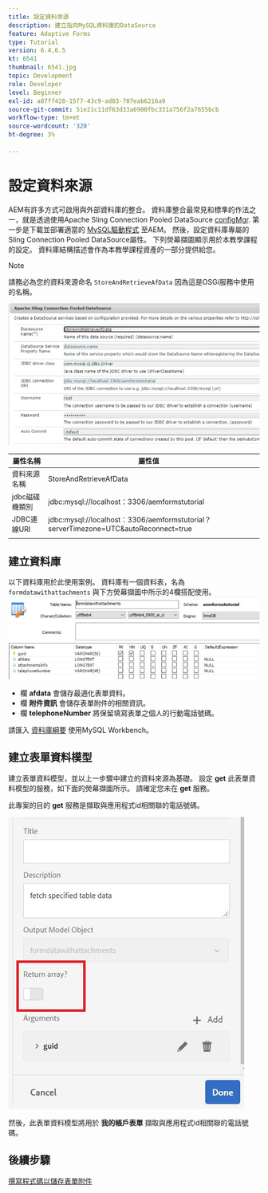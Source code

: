 ```yaml
---
title: 設定資料來源
description: 建立指向MySQL資料庫的DataSource
feature: Adaptive Forms
type: Tutorial
version: 6.4,6.5
kt: 6541
thumbnail: 6541.jpg
topic: Development
role: Developer
level: Beginner
exl-id: a87ff428-15f7-43c9-ad03-707eab6216a9
source-git-commit: 51e21c11df63d33a6900fbc331a756f2a7655bcb
workflow-type: tm+mt
source-wordcount: '320'
ht-degree: 3%

---
```


# 設定資料來源

AEM有許多方式可啟用與外部資料庫的整合。 資料庫整合最常見和標準的作法之一，就是透過使用Apache Sling Connection Pooled DataSource [configMgr](http://localhost:4502/system/console/configMgr).
第一步是下載並部署適當的 [MySQL驅動程式](https://mvnrepository.com/artifact/mysql/mysql-connector-java) 至AEM。
然後，設定資料庫專屬的Sling Connection Pooled DataSource屬性。 下列熒幕擷圖顯示用於本教學課程的設定。 資料庫結構描述會作為本教學課程資產的一部分提供給您。

>[!NOTE]
>請務必為您的資料來源命名 `StoreAndRetrieveAfData` 因為這是OSGi服務中使用的名稱。


![data-source](assets/data-source.JPG)

| 屬性名稱 | 屬性值 |   |
|---------------------|------------------------------------------------------------------------------------|---|
| 資料來源名稱 | StoreAndRetrieveAfData |   |
| jdbc磁碟機類別 | jdbc:mysql://localhost：3306/aemformstutorial |   |
| JDBC連線URI | jdbc:mysql://localhost：3306/aemformstutorial？serverTimezone=UTC&amp;autoReconnect=true |   |
|                     |                                                                                    |   |


## 建立資料庫


以下資料庫用於此使用案例。 資料庫有一個資料表，名為 `formdatawithattachments` 與下方熒幕擷圖中所示的4欄搭配使用。
![資料庫](assets/table-schema.JPG)

* 欄 **afdata** 會儲存最適化表單資料。
* 欄 **附件資訊** 會儲存表單附件的相關資訊。
* 欄 **telephoneNumber** 將保留填寫表單之個人的行動電話號碼。

請匯入 [資料庫綱要](assets/data-base-schema.sql)
使用MySQL Workbench。

## 建立表單資料模型

建立表單資料模型，並以上一步驟中建立的資料來源為基礎。
設定 **get** 此表單資料模型的服務，如下面的熒幕擷圖所示。
請確定您未在 **get** 服務。

此專案的目的 **get** 服務是擷取與應用程式id相關聯的電話號碼。

![get-service](assets/get-service.JPG)

然後，此表單資料模型將用於 **我的帳戶表單** 擷取與應用程式id相關聯的電話號碼。

## 後續步驟

[撰寫程式碼以儲存表單附件](./store-form-attachments.md)

